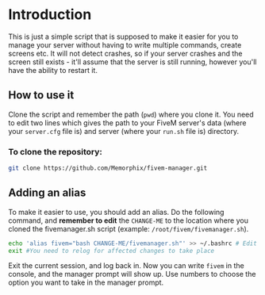 # Introduction
This is just a simple script that is supposed to make it easier for you to manage your server without having to write multiple commands, create screens etc. It will not detect crashes, so if your server crashes and the screen still exists - it'll assume that the server is still running, however you'll have the ability to restart it. 

## How to use it  
Clone the script and remember the path (``pwd``) where you clone it. You need to edit two lines which gives the path to your FiveM server's data (where your ``server.cfg`` file is) and server (where your ``run.sh`` file is) directory.

### To clone the repository:
```bash
git clone https://github.com/Memorphix/fivem-manager.git
```

## Adding an alias
To make it easier to use, you should add an alias. Do the following command, and **remember to edit** the ``CHANGE-ME`` to the location where you cloned the fivemanager.sh script (example: ``/root/fivem/fivemanager.sh``).

```bash
echo 'alias fivem="bash CHANGE-ME/fivemanager.sh"' >> ~/.bashrc # Edit CHANGE-ME to path of fivemanager.sh
exit #You need to relog for affected changes to take place
```

Exit the current session, and log back in. Now you can write ``fivem`` in the console, and the manager prompt will show up. Use numbers to choose the option you want to take in the manager prompt.